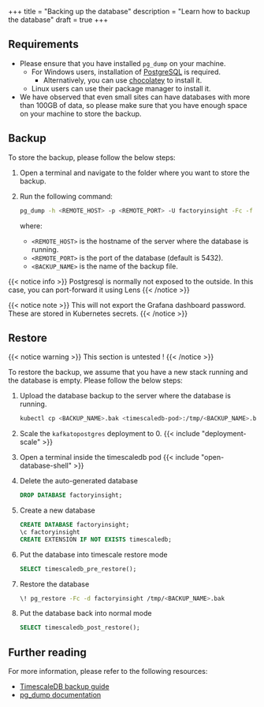 +++
title =  "Backing up the database"
description = "Learn how to backup the database"
draft = true
+++


## Requirements

- Please ensure that you have installed `pg_dump` on your machine.
    - For Windows users, installation of [PostgreSQL](https://www.postgresql.org/download/windows/) is required.
        - Alternatively, you can use [chocolatey](https://chocolatey.org/packages/postgresql) to install it.
    - Linux users can use their package manager to install it.
- We have observed that even small sites can have databases with more than 100GB of data, so please make sure that you have enough space on your machine to store the backup.


## Backup

To store the backup, please follow the below steps:

1. Open a terminal and navigate to the folder where you want to store the backup.
2. Run the following command:

    ```bash
    pg_dump -h <REMOTE_HOST> -p <REMOTE_PORT> -U factoryinsight -Fc -f <BACKUP_NAME>.bak factoryinsight
    ```
   where:
    - `<REMOTE_HOST>` is the hostname of the server where the database is running.
    - `<REMOTE_PORT>` is the port of the database (default is 5432).
    - `<BACKUP_NAME>` is the name of the backup file.

{{< notice info >}}
Postgresql is normally not exposed to the outside.
In this case, you can port-forward it using Lens
{{< /notice >}}

{{< notice note >}}
This will not export the Grafana dashboard password.
These are stored in Kubernetes secrets.
{{< /notice >}}

## Restore

{{< notice warning >}}
This section is untested !
{{< /notice >}}

To restore the backup, we assume that you have a new stack running and the database is empty. Please follow the below steps:

1. Upload the database backup to the server where the database is running.
   ```bash
   kubectl cp <BACKUP_NAME>.bak <timescaledb-pod>:/tmp/<BACKUP_NAME>.bak
   ```

2. Scale the `kafkatopostgres` deployment to 0.
   {{< include "deployment-scale" >}}
3. Open a terminal inside the timescaledb pod
   {{< include "open-database-shell" >}}
4. Delete the auto-generated database
    ```sql
    DROP DATABASE factoryinsight;
    ```
5. Create a new database
    ```sql
    CREATE DATABASE factoryinsight;
    \c factoryinsight
    CREATE EXTENSION IF NOT EXISTS timescaledb;
    ```
6.  Put the database into timescale restore mode
    ```sql
    SELECT timescaledb_pre_restore();
    ```
7. Restore the database
    ```bash
    \! pg_restore -Fc -d factoryinsight /tmp/<BACKUP_NAME>.bak
    ```
8. Put the database back into normal mode
    ```sql
    SELECT timescaledb_post_restore();
    ```


## Further reading

For more information, please refer to the following resources:

- [TimescaleDB backup guide](https://docs.timescale.com/timescaledb/latest/how-to-guides/backup-and-restore/pg-dump-and-restore/)
- [pg_dump documentation](https://www.postgresql.org/docs/current/app-pgdump.html)
